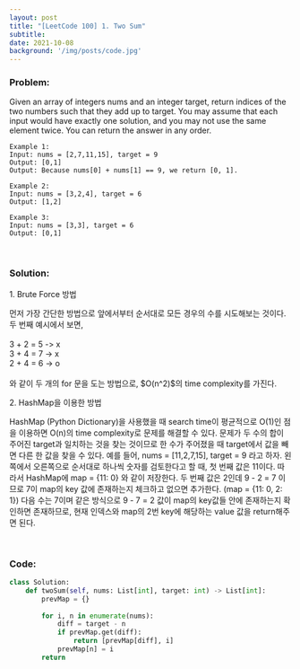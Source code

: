 ```yaml
---
layout: post
title: "[LeetCode 100] 1. Two Sum"
subtitle: 
date: 2021-10-08
background: '/img/posts/code.jpg'
---
```


<h3>Problem:</h3>
<p>
Given an array of integers nums and an integer target, return indices of the two numbers such that they add up to target.
You may assume that each input would have exactly one solution, and you may not use the same element twice.
You can return the answer in any order.
</p>

```
Example 1:
Input: nums = [2,7,11,15], target = 9
Output: [0,1]
Output: Because nums[0] + nums[1] == 9, we return [0, 1].

Example 2:
Input: nums = [3,2,4], target = 6
Output: [1,2]

Example 3:
Input: nums = [3,3], target = 6
Output: [0,1]
```

<br/>
<h3>Solution:</h3>
<p>1. Brute Force 방법</p>

<p>
먼저 가장 간단한 방법으로 앞에서부터 순서대로 모든 경우의 수를 시도해보는 것이다. 두 번째 예시에서 보면, 
<br/><br/>
3 + 2 = 5 -> x
<br/>
3 + 4 = 7 -> x
<br/>
2 + 4 = 6 -> o
<br/><br/>
와 같이 두 개의 for 문을 도는 방법으로, $O(n^2)$의 time complexity를 가진다.
</p>

<p>2. HashMap을 이용한 방법</p>

<p>
HashMap (Python Dictionary)을 사용했을 때 search time이 평균적으로 O(1)인 점을 이용하면 O(n)의 time complexity로 문제를 해결할 수 있다.
문제가 두 수의 합이 주어진 target과 일치하는 것을 찾는 것이므로 한 수가 주어졌을 때 target에서 값을 빼면 다른 한 값을 찾을 수 있다.
예를 들어, nums = [11,2,7,15], target = 9 라고 하자. 왼쪽에서 오른쪽으로 순서대로 하나씩 숫자를 검토한다고 할 때, 첫 번째 값은 11이다.
따라서 HashMap에 map = {11: 0} 와 같이 저장한다. 두 번째 값은 2인데 9 - 2 = 7 이므로 7이 map의 key 값에 존재하는지 체크하고 없으면 추가한다. (map = {11: 0, 2: 1})
다음 수는 7이며 같은 방식으로 9 - 7 = 2 값이 map의 key값들 안에 존재하는지 확인하면 존재하므로, 현재 인덱스와 map의 2번 key에 해당하는 value 값을 return해주면 된다.
</p>

<br/>
<h3>Code:</h3>

```python
class Solution:
    def twoSum(self, nums: List[int], target: int) -> List[int]:
        prevMap = {}
        
        for i, n in enumerate(nums):
            diff = target - n
            if prevMap.get(diff):
                return [prevMap[diff], i]
            prevMap[n] = i
        return
```
